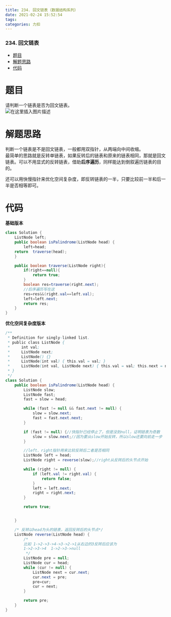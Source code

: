 ```yaml
---
title: 234. 回文链表（数据结构系列）
date: 2021-02-24 15:52:54
tags: 
categories: 力扣
---
```


<!--more-->

### 234\. 回文链表

- [题目](#_2)
- [解题思路](#_7)
- [代码](#_14)

# 题目

请判断一个链表是否为回文链表。  
![在这里插入图片描述](https://img-blog.csdnimg.cn/20210224152502661.png?x-oss-process=image/watermark,type_ZmFuZ3poZW5naGVpdGk,shadow_10,text_aHR0cHM6Ly9ibG9nLmNzZG4ubmV0L3FxXzIxMDQwNTU5,size_16,color_FFFFFF,t_70)

# 解题思路

判断一个链表是不是回文链表，一般都用双指针，从两端向中间收缩。  
最简单的思路就是反转单链表，如果反转后的链表和原来的链表相同，那就是回文链表。可以不用显式的反转链表，借助**后序遍历**，同样能达到倒叙遍历链表的目的。

还可以用快慢指针来优化空间复杂度，即反转链表的一半，只要比较前一半和后一半是否相等即可。

# 代码

**基础版本**

```java
class Solution {
    ListNode left;
    public boolean isPalindrome(ListNode head) {
        left=head;
    return  traverse(head);
    }

    public boolean traverse(ListNode right){
        if(right==null){
            return true;
        }
        boolean res=traverse(right.next);
        //后序遍历写在这
        res=res&&(right.val==left.val);
        left=left.next;
        return res;
    }
}
```

**优化空间复杂度版本**

```java
/**
 * Definition for singly-linked list.
 * public class ListNode {
 *     int val;
 *     ListNode next;
 *     ListNode() {}
 *     ListNode(int val) { this.val = val; }
 *     ListNode(int val, ListNode next) { this.val = val; this.next = next; }
 * }
 */
class Solution {
    public boolean isPalindrome(ListNode head) {
        ListNode slow;
        ListNode fast;
        fast = slow = head;

        while (fast != null && fast.next != null) {
            slow = slow.next;
            fast = fast.next.next;
        }

        if (fast != null) {//快指针已经停止了，但是没到null，证明链表为奇数
            slow = slow.next;//因为要从slow开始反转，所以slow还要向前走一步
        }

        //left、right指针用来比较反转后二者是否相同
        ListNode left = head;
        ListNode right = reverse(slow);//right从反转后的头节点开始

        while (right != null) {
            if (left.val != right.val) {
                return false;
            }
            left = left.next;
            right = right.next;
        }

        return true;


    }

    /* 反转以head为头的链表，返回反转后的头节点*/
    ListNode reverse(ListNode head) {
        /*
        比如 1->2->3->4->3->2->1从右边的3反转后应该为
        1->2->3->4  1->2->3->null
         */
        ListNode pre = null;
        ListNode cur = head;
        while (cur != null) {
            ListNode next = cur.next;
            cur.next = pre;
            pre=cur;
            cur = next;
        }

        return pre;
    }
}
```